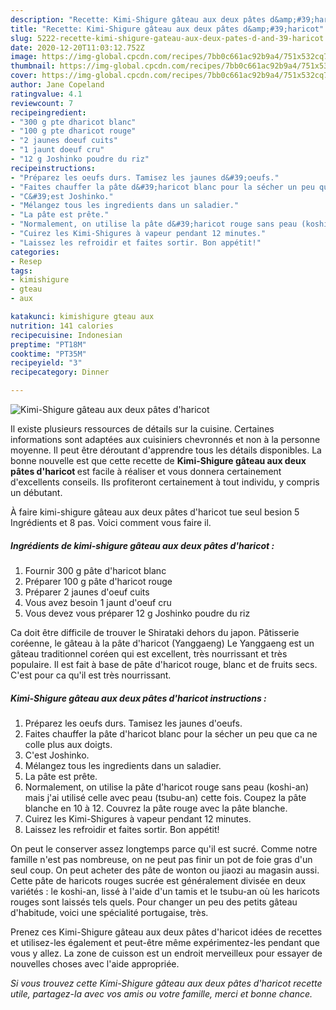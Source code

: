 ```yaml
---
description: "Recette: Kimi-Shigure gâteau aux deux pâtes d&amp;#39;haricot"
title: "Recette: Kimi-Shigure gâteau aux deux pâtes d&amp;#39;haricot"
slug: 5222-recette-kimi-shigure-gateau-aux-deux-pates-d-and-39-haricot
date: 2020-12-20T11:03:12.752Z
image: https://img-global.cpcdn.com/recipes/7bb0c661ac92b9a4/751x532cq70/kimi-shigure-gateau-aux-deux-pates-dharicot-photo-principale-de-la-recette.jpg
thumbnail: https://img-global.cpcdn.com/recipes/7bb0c661ac92b9a4/751x532cq70/kimi-shigure-gateau-aux-deux-pates-dharicot-photo-principale-de-la-recette.jpg
cover: https://img-global.cpcdn.com/recipes/7bb0c661ac92b9a4/751x532cq70/kimi-shigure-gateau-aux-deux-pates-dharicot-photo-principale-de-la-recette.jpg
author: Jane Copeland
ratingvalue: 4.1
reviewcount: 7
recipeingredient:
- "300 g pte dharicot blanc"
- "100 g pte dharicot rouge"
- "2 jaunes doeuf cuits"
- "1 jaunt doeuf cru"
- "12 g Joshinko poudre du riz"
recipeinstructions:
- "Préparez les oeufs durs. Tamisez les jaunes d&#39;oeufs."
- "Faites chauffer la pâte d&#39;haricot blanc pour la sécher un peu que ca ne colle plus aux doigts."
- "C&#39;est Joshinko."
- "Mélangez tous les ingredients dans un saladier."
- "La pâte est prête."
- "Normalement, on utilise la pâte d&#39;haricot rouge sans peau (koshi-an) mais j&#39;ai utilisé celle avec peau (tsubu-an) cette fois. Coupez la pâte blanche en 10 à 12. Couvrez la pâte rouge avec la pâte blanche."
- "Cuirez les Kimi-Shigures à vapeur pendant 12 minutes."
- "Laissez les refroidir et faites sortir. Bon appétit!"
categories:
- Resep
tags:
- kimishigure
- gteau
- aux

katakunci: kimishigure gteau aux 
nutrition: 141 calories
recipecuisine: Indonesian
preptime: "PT18M"
cooktime: "PT35M"
recipeyield: "3"
recipecategory: Dinner

---
```



![Kimi-Shigure gâteau aux deux pâtes d&#39;haricot](https://img-global.cpcdn.com/recipes/7bb0c661ac92b9a4/751x532cq70/kimi-shigure-gateau-aux-deux-pates-dharicot-photo-principale-de-la-recette.jpg)

Il existe plusieurs ressources de détails sur la cuisine. Certaines informations sont adaptées aux cuisiniers chevronnés et non à la personne moyenne. Il peut être déroutant d'apprendre tous les détails disponibles. La bonne nouvelle est que cette recette de <strong> Kimi-Shigure gâteau aux deux pâtes d&#39;haricot </strong> est facile à réaliser et vous donnera certainement d'excellents conseils. Ils profiteront certainement à tout individu, y compris un débutant.

<!--inarticleads1-->

À faire kimi-shigure gâteau aux deux pâtes d&#39;haricot tue seul besion 5 Ingrédients et 8 pas. Voici comment vous faire il.

##### Ingrédients de kimi-shigure gâteau aux deux pâtes d&#39;haricot :

1. Fournir 300 g pâte d&#39;haricot blanc
1. Préparer 100 g pâte d&#39;haricot rouge
1. Préparer 2 jaunes d&#39;oeuf cuits
1. Vous avez besoin 1 jaunt d&#39;oeuf cru
1. Vous devez vous préparer 12 g Joshinko poudre du riz


Ca doit être difficile de trouver le Shirataki dehors du japon. Pâtisserie coréenne, le gâteau à la pâte d&#39;haricot (Yanggaeng) Le Yanggaeng est un gâteau traditionnel coréen qui est excellent, très nourrissant et très populaire. Il est fait à base de pâte d&#39;haricot rouge, blanc et de fruits secs. C&#39;est pour ca qu&#39;il est très nourrissant. 

<!--inarticleads2-->

##### Kimi-Shigure gâteau aux deux pâtes d&#39;haricot instructions :

1. Préparez les oeufs durs. Tamisez les jaunes d&#39;oeufs.
1. Faites chauffer la pâte d&#39;haricot blanc pour la sécher un peu que ca ne colle plus aux doigts.
1. C&#39;est Joshinko.
1. Mélangez tous les ingredients dans un saladier.
1. La pâte est prête.
1. Normalement, on utilise la pâte d&#39;haricot rouge sans peau (koshi-an) mais j&#39;ai utilisé celle avec peau (tsubu-an) cette fois. Coupez la pâte blanche en 10 à 12. Couvrez la pâte rouge avec la pâte blanche.
1. Cuirez les Kimi-Shigures à vapeur pendant 12 minutes.
1. Laissez les refroidir et faites sortir. Bon appétit!


On peut le conserver assez longtemps parce qu&#39;il est sucré. Comme notre famille n&#39;est pas nombreuse, on ne peut pas finir un pot de foie gras d&#39;un seul coup. On peut acheter des pâte de wonton ou jiaozi au magasin aussi. Cette pâte de haricots rouges sucrée est généralement divisée en deux variétés : le koshi-an, lissé à l&#39;aide d&#39;un tamis et le tsubu-an où les haricots rouges sont laissés tels quels. Pour changer un peu des petits gâteau d&#39;habitude, voici une spécialité portugaise, très. 

<!--inarticleads1-->

<p>
Prenez ces Kimi-Shigure gâteau aux deux pâtes d&#39;haricot idées de recettes et utilisez-les également et peut-être même expérimentez-les pendant que vous y allez. La zone de cuisson est un endroit merveilleux pour essayer de nouvelles choses avec l'aide appropriée.
</p>

<p>
<i>Si vous trouvez cette Kimi-Shigure gâteau aux deux pâtes d&#39;haricot recette utile, partagez-la avec vos amis ou votre famille, merci et bonne chance.</i>
</p>
